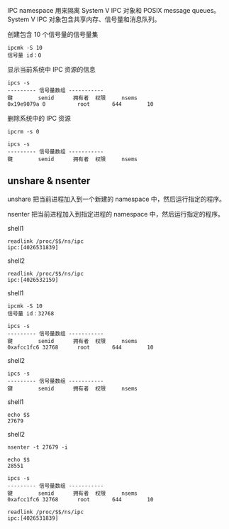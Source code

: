 IPC namespace 用来隔离 System V IPC 对象和 POSIX message queues。
System V IPC 对象包含共享内存、信号量和消息队列。

创建包含 10 个信号量的信号量集

```
ipcmk -S 10
信号量 id：0
```

显示当前系统中 IPC 资源的信息

```
ipcs -s
--------- 信号量数组 -----------
键        semid      拥有者  权限     nsems
0x19e9079a 0          root       644        10
```

删除系统中的 IPC 资源

```
ipcrm -s 0

ipcs -s
--------- 信号量数组 -----------
键        semid      拥有者  权限     nsems
```

## unshare & nsenter

unshare 把当前进程加入到一个新建的 namespace 中，然后运行指定的程序。

nsenter 把当前进程加入到指定进程的 namespace 中，然后运行指定的程序。

shell1

```
readlink /proc/$$/ns/ipc
ipc:[4026531839]
```

shell2

```
readlink /proc/$$/ns/ipc
ipc:[4026532159]
```

shell1

```
ipcmk -S 10
信号量 id：32768

ipcs -s
--------- 信号量数组 -----------
键        semid      拥有者  权限     nsems
0xafcc1fc6 32768      root       644        10
```

shell2

```
ipcs -s
--------- 信号量数组 -----------
键        semid      拥有者  权限     nsems
```

shell1

```
echo $$
27679
```

shell2

```
nsenter -t 27679 -i

echo $$
28551

ipcs -s
--------- 信号量数组 -----------
键        semid      拥有者  权限     nsems
0xafcc1fc6 32768      root       644        10

readlink /proc/$$/ns/ipc
ipc:[4026531839]
```
